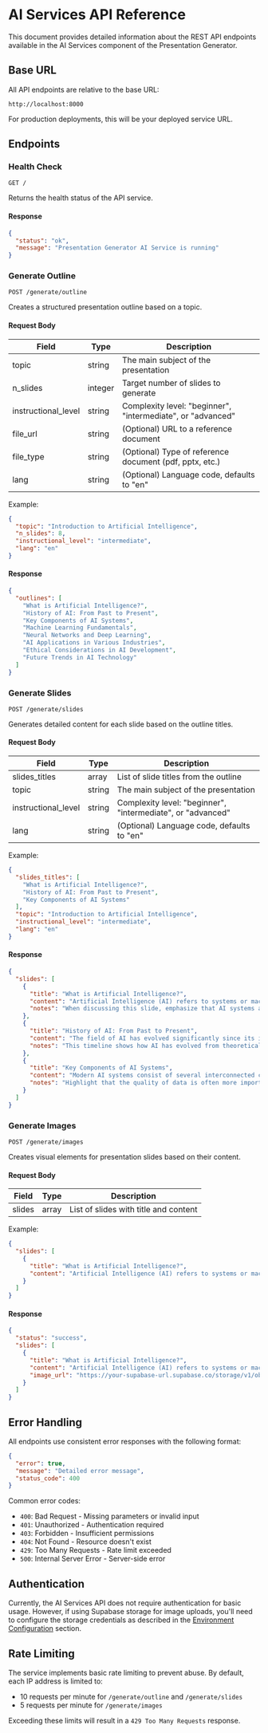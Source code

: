 # AI Services API Reference

This document provides detailed information about the REST API endpoints available in the AI Services component of the Presentation Generator.

## Base URL

All API endpoints are relative to the base URL:

```
http://localhost:8000
```

For production deployments, this will be your deployed service URL.

## Endpoints

### Health Check

```
GET /
```

Returns the health status of the API service.

#### Response

```json
{
  "status": "ok",
  "message": "Presentation Generator AI Service is running"
}
```

### Generate Outline

```
POST /generate/outline
```

Creates a structured presentation outline based on a topic.

#### Request Body

| Field | Type | Description |
|-------|------|-------------|
| topic | string | The main subject of the presentation |
| n_slides | integer | Target number of slides to generate |
| instructional_level | string | Complexity level: "beginner", "intermediate", or "advanced" |
| file_url | string | (Optional) URL to a reference document |
| file_type | string | (Optional) Type of reference document (pdf, pptx, etc.) |
| lang | string | (Optional) Language code, defaults to "en" |

Example:

```json
{
  "topic": "Introduction to Artificial Intelligence",
  "n_slides": 8,
  "instructional_level": "intermediate",
  "lang": "en"
}
```

#### Response

```json
{
  "outlines": [
    "What is Artificial Intelligence?",
    "History of AI: From Past to Present",
    "Key Components of AI Systems",
    "Machine Learning Fundamentals",
    "Neural Networks and Deep Learning",
    "AI Applications in Various Industries",
    "Ethical Considerations in AI Development",
    "Future Trends in AI Technology"
  ]
}
```

### Generate Slides

```
POST /generate/slides
```

Generates detailed content for each slide based on the outline titles.

#### Request Body

| Field | Type | Description |
|-------|------|-------------|
| slides_titles | array | List of slide titles from the outline |
| topic | string | The main subject of the presentation |
| instructional_level | string | Complexity level: "beginner", "intermediate", or "advanced" |
| lang | string | (Optional) Language code, defaults to "en" |

Example:

```json
{
  "slides_titles": [
    "What is Artificial Intelligence?", 
    "History of AI: From Past to Present",
    "Key Components of AI Systems"
  ],
  "topic": "Introduction to Artificial Intelligence",
  "instructional_level": "intermediate",
  "lang": "en"
}
```

#### Response

```json
{
  "slides": [
    {
      "title": "What is Artificial Intelligence?",
      "content": "Artificial Intelligence (AI) refers to systems or machines that mimic human intelligence to perform tasks and can iteratively improve themselves based on the information they collect.\n\n- AI systems analyze their environment and take actions to achieve specific goals\n- They process vast amounts of data to identify patterns and make predictions\n- AI combines computer science with robust datasets to enable problem-solving\n- Modern AI includes subfields like machine learning and deep learning",
      "notes": "When discussing this slide, emphasize that AI systems are not truly 'intelligent' in the human sense but simulate aspects of human cognition."
    },
    {
      "title": "History of AI: From Past to Present",
      "content": "The field of AI has evolved significantly since its inception in the mid-20th century.\n\n- 1950s: Alan Turing proposes the Turing Test; term 'Artificial Intelligence' coined at Dartmouth Conference (1956)\n- 1960s-70s: Early development of expert systems and rule-based programming\n- 1980s: Rise of machine learning algorithms\n- 1990s-2000s: Development of statistical methods and increased computing power\n- 2010s: Breakthrough in deep learning with neural networks\n- Present: Integration of AI in everyday technology and business applications",
      "notes": "This timeline shows how AI has evolved from theoretical concepts to practical applications across multiple industries."
    },
    {
      "title": "Key Components of AI Systems",
      "content": "Modern AI systems consist of several interconnected components:\n\n- Data Collection and Processing: The foundation of AI systems\n- Algorithms: Mathematical procedures that process input data\n- Training Methods: Supervised, unsupervised, and reinforcement learning\n- Feature Engineering: Selecting relevant data attributes\n- Model Evaluation: Testing accuracy and performance\n- Deployment Infrastructure: Hardware and software for implementation\n- Feedback Mechanisms: Systems to improve performance over time",
      "notes": "Highlight that the quality of data is often more important than the complexity of the algorithm for most AI applications."
    }
  ]
}
```

### Generate Images

```
POST /generate/images
```

Creates visual elements for presentation slides based on their content.

#### Request Body

| Field | Type | Description |
|-------|------|-------------|
| slides | array | List of slides with title and content |

Example:

```json
{
  "slides": [
    {
      "title": "What is Artificial Intelligence?",
      "content": "Artificial Intelligence (AI) refers to systems or machines that mimic human intelligence to perform tasks and can iteratively improve themselves based on the information they collect."
    }
  ]
}
```

#### Response

```json
{
  "status": "success",
  "slides": [
    {
      "title": "What is Artificial Intelligence?",
      "content": "Artificial Intelligence (AI) refers to systems or machines that mimic human intelligence to perform tasks and can iteratively improve themselves based on the information they collect.",
      "image_url": "https://your-supabase-url.supabase.co/storage/v1/object/public/slide-images/ai_concept_1234.png"
    }
  ]
}
```

## Error Handling

All endpoints use consistent error responses with the following format:

```json
{
  "error": true,
  "message": "Detailed error message",
  "status_code": 400
}
```

Common error codes:

- `400`: Bad Request - Missing parameters or invalid input
- `401`: Unauthorized - Authentication required
- `403`: Forbidden - Insufficient permissions
- `404`: Not Found - Resource doesn't exist
- `429`: Too Many Requests - Rate limit exceeded
- `500`: Internal Server Error - Server-side error

## Authentication

Currently, the AI Services API does not require authentication for basic usage. However, if using Supabase storage for image uploads, you'll need to configure the storage credentials as described in the [Environment Configuration](./getting-started.md#environment-variable-configuration) section.

## Rate Limiting

The service implements basic rate limiting to prevent abuse. By default, each IP address is limited to:

- 10 requests per minute for `/generate/outline` and `/generate/slides`
- 5 requests per minute for `/generate/images`

Exceeding these limits will result in a `429 Too Many Requests` response. 